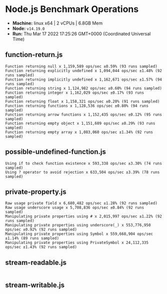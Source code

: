# Node.js Benchmark Operations

* __Machine:__ linux x64 | 2 vCPUs | 6.8GB Mem
* __Node:__ `v14.19.0`
* __Run:__ Thu Mar 17 2022 17:25:26 GMT+0000 (Coordinated Universal Time)

## function-return.js
```
Function returning null x 1,159,589 ops/sec ±0.59% (93 runs sampled)
Function returning explicitly undefined x 1,094,044 ops/sec ±1.48% (92 runs sampled)
Function returning implicitly undefined x 1,162,671 ops/sec ±1.57% (94 runs sampled)
Function returning string x 1,124,982 ops/sec ±0.60% (94 runs sampled)
Function returning integer x 1,162,029 ops/sec ±0.17% (93 runs sampled)
Function returning float x 1,158,321 ops/sec ±0.20% (91 runs sampled)
Function returning functions x 1,128,536 ops/sec ±0.80% (94 runs sampled)
Function returning arrow functions x 1,152,435 ops/sec ±0.12% (95 runs sampled)
Function returning empty object x 1,151,609 ops/sec ±0.29% (93 runs sampled)
Function returning empty array x 1,083,060 ops/sec ±1.34% (92 runs sampled)
```
## possible-undefined-function.js
```
Using if to check function existence x 593,338 ops/sec ±3.30% (74 runs sampled)
Using ? operator to avoid rejection x 633,504 ops/sec ±3.39% (78 runs sampled)
```
## private-property.js
```
Raw usage private field x 6,680,482 ops/sec ±1.28% (92 runs sampled)
Raw usage underscore usage x 5,708,836 ops/sec ±0.84% (92 runs sampled)
Manipulating private properties using # x 2,015,997 ops/sec ±1.22% (92 runs sampled)
Manipulating private properties using underscore(_) x 553,776,950 ops/sec ±0.92% (92 runs sampled)
Manipulating private properties using Symbol x 559,668,904 ops/sec ±1.14% (89 runs sampled)
Manipulating private properties using PrivateSymbol x 24,112,335 ops/sec ±1.43% (92 runs sampled)
```
## stream-readable.js
```
```
## stream-writable.js
```
```
